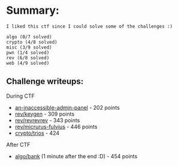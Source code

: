 # Summary:
    I liked this ctf since I could solve some of the challenges :)

    algo (0/7 solved)
    crypto (4/8 solved)
    misc (3/9 solved)
    pwn (1/4 solved)
    rev (6/8 solved)
    web (4/9 solved)

## Challenge writeups:

During CTF

* [an-inaccessible-admin-panel](an-inaccessible-admin-panel.md) - 202 points 
* [rev/keygen](keygen.md) - 309 points
* [rev/revrevrev](revrevrev.md) - 343 points
* [rev/micrurus-fulvius](micrurus-fulvius.md) - 446 points
* [crypto/trios](trios.md) - 424

After CTF

* [algo/bank](bank.md) (1 minute after the end :D) - 454 points